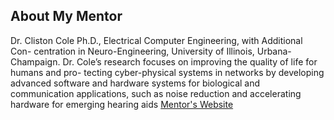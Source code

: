 ## About My Mentor

Dr. Cliston Cole Ph.D., Electrical Computer Engineering, with Additional Con-
centration in Neuro-Engineering, University of Illinois, Urbana-Champaign. Dr.
Cole’s research focuses on improving the quality of life for humans and pro-
tecting cyber-physical systems in networks by developing advanced software
and hardware systems for biological and communication applications, such
as noise reduction and accelerating hardware for emerging hearing aids
[Mentor's Website]()


